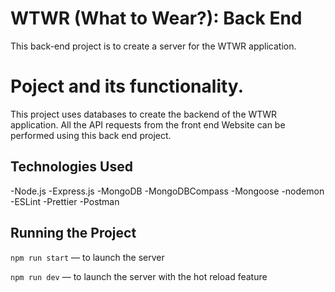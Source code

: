# WTWR (What to Wear?): Back End

This back-end project is to create a server for the WTWR application.

# Poject and its functionality.

This project uses databases to create the backend of the WTWR application. All the API requests from the front end Website can be performed using this back end project.

## Technologies Used

-Node.js
-Express.js
-MongoDB
-MongoDBCompass
-Mongoose
-nodemon
-ESLint
-Prettier
-Postman

## Running the Project

`npm run start` — to launch the server

`npm run dev` — to launch the server with the hot reload feature

